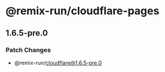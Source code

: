 # @remix-run/cloudflare-pages

## 1.6.5-pre.0

### Patch Changes

- @remix-run/cloudflare@1.6.5-pre.0
